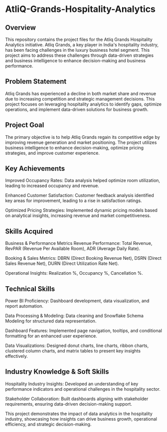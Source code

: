 # AtliQ-Grands-Hospitality-Analytics

## Overview
This repository contains the project files for the Atliq Grands Hospitality Analytics initiative. Atliq Grands, a key player in India's hospitality industry, has been facing challenges in the luxury business hotel segment. This project aims to address these challenges through data-driven strategies and business intelligence to enhance decision-making and business performance.

## Problem Statement
Atliq Grands has experienced a decline in both market share and revenue due to increasing competition and strategic management decisions. This project focuses on leveraging hospitality analytics to identify gaps, optimize operations, and implement data-driven solutions for business growth.

## Project Goal
The primary objective is to help Atliq Grands regain its competitive edge by improving revenue generation and market positioning. The project utilizes business intelligence to enhance decision-making, optimize pricing strategies, and improve customer experience.

## Key Achievements
Improved Occupancy Rates: Data analysis helped optimize room utilization, leading to increased occupancy and revenue.

Enhanced Customer Satisfaction: Customer feedback analysis identified key areas for improvement, leading to a rise in satisfaction ratings.

Optimized Pricing Strategies: Implemented dynamic pricing models based on analytical insights, increasing revenue and market competitiveness.

## Skills Acquired
Business & Performance Metrics
Revenue Performance: Total Revenue, RevPAR (Revenue Per Available Room), ADR (Average Daily Rate).

Booking & Sales Metrics: DBRN (Direct Booking Revenue Net), DSRN (Direct Sales Revenue Net), DURN (Direct Utilization Rate Net).

Operational Insights: Realization %, Occupancy %, Cancellation %.

## Technical Skills
Power BI Proficiency: Dashboard development, data visualization, and report automation.

Data Processing & Modeling: Data cleaning and Snowflake Schema Modeling for structured data representation.

Dashboard Features: Implemented page navigation, tooltips, and conditional formatting for an enhanced user experience.

Data Visualizations: Designed donut charts, line charts, ribbon charts, clustered column charts, and matrix tables to present key insights effectively.

## Industry Knowledge & Soft Skills
Hospitality Industry Insights: Developed an understanding of key performance indicators and operational challenges in the hospitality sector.

Stakeholder Collaboration: Built dashboards aligning with stakeholder requirements, ensuring data-driven decision-making support.

This project demonstrates the impact of data analytics in the hospitality industry, showcasing how insights can drive business growth, operational efficiency, and strategic decision-making.
